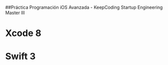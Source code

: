 ##Práctica Programación iOS Avanzada - KeepCoding Startup Engineering Master III
#

# Xcode 8
 
# Swift 3